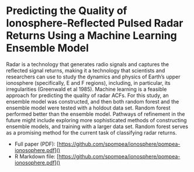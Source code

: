 # Predicting the Quality of Ionosphere-Reflected Pulsed Radar Returns Using a Machine Learning Ensemble Model

Radar is a technology that generates radio signals and captures the reflected signal returns, making it a technology that scientists and researchers can use to study the dynamics and physics of Earth’s upper ionosphere (specifically, E and F regions), including, in particular, its irregularities (Greenwald et al 1985). Machine learning is a feasible approach for predicting the quality of radar ACFs. For this study, an ensemble model was constructed, and then both random forest and the ensemble model were tested with a holdout data set. Random forest performed better than the ensemble model. Pathways of refinement in the future might include exploring more sophisticated methods of constructing ensemble models, and training with a larger data set. Random forest serves as a promising method for the current task of classifying radar returns.

- Full paper (PDF): [https://github.com/spompea/ionosphere/pompea-ionosophere.pdf]()
- R Markdown file: [https://github.com/spompea/ionosphere/pompea-ionosophere.pdf]()

